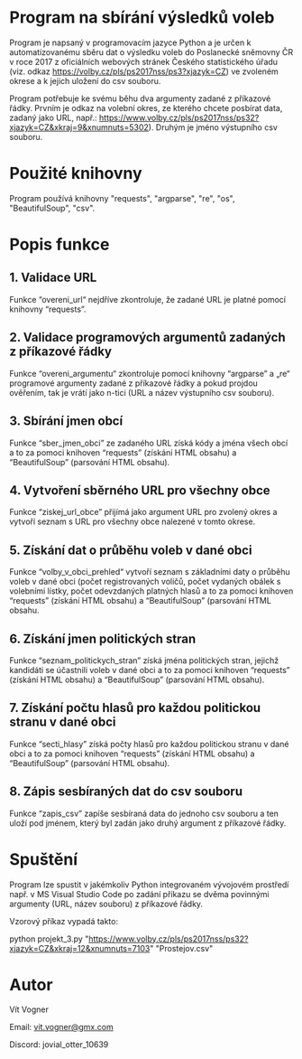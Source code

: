 # **Program na sbírání výsledků voleb**
Program je napsaný v programovacím jazyce Python a je určen k automatizovanému sběru dat o výsledku voleb do Poslanecké sněmovny ČR v roce 2017 z oficiálních webových stránek Českého statistického úřadu (viz. odkaz https://volby.cz/pls/ps2017nss/ps3?xjazyk=CZ) ve zvoleném okrese a k jejich uložení do csv souboru.
 
Program potřebuje ke svému běhu dva argumenty zadané z příkazové řádky. Prvním je odkaz na volební okres, ze kterého chcete posbírat data, zadaný jako URL, např.: https://www.volby.cz/pls/ps2017nss/ps32?xjazyk=CZ&xkraj=9&xnumnuts=5302). Druhým je jméno výstupního csv souboru.

# **Použité knihovny**
Program používá knihovny "requests", "argparse", "re", "os", "BeautifulSoup", "csv".

# **Popis funkce**
## 1. **Validace URL**
Funkce “overeni_url“ nejdříve zkontroluje, že zadané URL je platné pomocí knihovny “requests”.
## 2. **Validace programových argumentů zadaných z příkazové řádky**
Funkce “overeni_argumentu“ zkontroluje pomocí knihovny “argparse” a „re“ programové argumenty zadané z příkazové řádky a pokud projdou ověřením, tak je vrátí jako n-tici (URL a název výstupního csv souboru).
## 3. **Sbírání jmen obcí**
Funkce “sber_jmen_obci” ze zadaného URL získá kódy a jména všech obcí a to za pomoci knihoven “requests” (získání HTML obsahu) a “BeautifulSoup” (parsování HTML obsahu).
## 4. **Vytvoření sběrného URL pro všechny obce**
Funkce “ziskej_url_obce” přijímá jako argument URL pro zvolený okres a vytvoří seznam s URL pro všechny obce nalezené v tomto okrese.
## 5. **Získání dat o průběhu voleb v dané obci**
Funkce “volby_v_obci_prehled“ vytvoří seznam s základními daty o průběhu voleb v dané obci (počet registrovaných voličů, počet vydaných obálek s volebními lístky, počet odevzdaných platných hlasů a to za pomoci knihoven “requests” (získání HTML obsahu) a “BeautifulSoup” (parsování HTML obsahu.
## 6. **Získání jmen politických stran**
Funkce “seznam_politickych_stran” získá jména politických stran, jejichž kandidáti se účastnili voleb v dané obci a to za pomoci knihoven “requests” (získání HTML obsahu) a “BeautifulSoup” (parsování HTML obsahu).
## 7. **Získání počtu hlasů pro každou politickou stranu v dané obci**
Funkce “secti_hlasy” získá počty hlasů pro každou politickou stranu v dané obci a to za pomoci knihoven “requests” (získání HTML obsahu) a “BeautifulSoup” (parsování HTML obsahu).
## 8. **Zápis sesbíraných dat do csv souboru**
Funkce “zapis_csv” zapíše sesbíraná data do jednoho csv souboru a ten uloží pod jménem, který byl zadán jako druhý argument z příkazové řádky.

# **Spuštění**
Program lze spustit v jakémkoliv Python integrovaném vývojovém prostředí např. v MS Visual Studio Code po zadání příkazu se dvěma povinnými argumenty (URL, název souboru) z příkazové řádky.

Vzorový příkaz vypadá takto:

python projekt_3.py "https://www.volby.cz/pls/ps2017nss/ps32?xjazyk=CZ&xkraj=12&xnumnuts=7103" "Prostejov.csv"


# **Autor**
Vít Vogner

Email: vit.vogner@gmx.com

Discord: jovial_otter_10639
